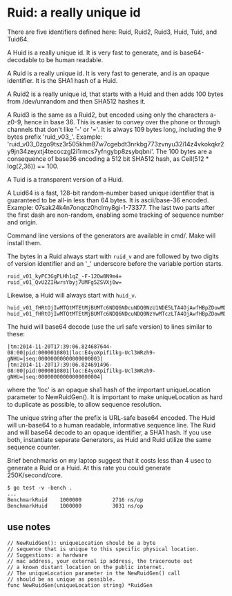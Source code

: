 Ruid: a really unique id
================

There are five identifiers defined here: Ruid, Ruid2, Ruid3, Huid, Tuid, and Tuid64.


A Huid is a really unique id. It is very fast to generate, and is base64-decodable to be human readable.

A Ruid is a really unique id. It is very fast to generate, and is an opaque identifier. It is the SHA1 hash of a Huid.

A Ruid2 is a really unique id, that starts with a Huid and then adds 100 bytes from /dev/unrandom and then SHA512 hashes it.

A Ruid3 is the same as a Ruid2, but encoded using only the characters a-z0-9, hence in base 36. This is easier to convey over the phone or through channels that don't like '-' or '='. It is always 109 bytes long, including the 9 bytes prefix 'ruid_v03_'. Example: 'ruid_v03_0zgo9tsz3r505khm87w7cgebdt3nrkbg773zvnyu32i14z4vkokqkr2y9jn34zeyxtj4tecoczgl2i1rmcs7yfngybp8zsybqbni'. The 100 bytes are a consequence of base36 encoding a 512 bit SHA512 hash, as Ceil(512 * log(2,36)) == 100.

A Tuid is a transparent version of a Huid.

A Luid64 is a fast, 128-bit random-number based unique identifier that is guaranteed to be all-in less than 64 bytes. It is ascii/base-36 encoded. Example: 07sak24k4n7onqcz0hclmy8gi-1-73377. The last two parts after the first dash are non-random, enabling some tracking of sequence number and origin.

Command line versions of the generators are available in cmd/. Make will install them.

The bytes in a Ruid always start with `ruid_v` and
are followed by two digits of version identifier and an '_'
underscore before the variable portion starts.

~~~
ruid_v01_kyPC3GgPLHh1qZ_-F-12Ow8N9m4=
ruid_v01_QvU2ZIHwrsYbyj7UMFg5ZSVXj0w=
~~~

Likewise, a Huid will always start with `huid_v`.

~~~
huid_v01_fHRtOjIwMTQtMTEtMjBUMTc6NDQ6NDcuNDQ0NzU1NDE5LTA4OjAwfHBpZDowMDAwMDEwODc3fGxvYzpFNHlvWHBpZmlsa2ctVWNsM1dSemg5LWdOSFU9fHNlcTowMDAwMDAwMDAwMDAwMDAwMDAwM3w=
huid_v01_fHRtOjIwMTQtMTEtMjBUMTc6NDQ6NDcuNDQ0NzYwMTczLTA4OjAwfHBpZDowMDAwMDEwODc3fGxvYzpFNHlvWHBpZmlsa2ctVWNsM1dSemg5LWdOSFU9fHNlcTowMDAwMDAwMDAwMDAwMDAwMDAwNHw=
~~~

The huid will base64 decode (use the url safe version) to lines similar to these:

~~~
|tm:2014-11-20T17:39:06.824687644-08:00|pid:0000010801|loc:E4yoXpifilkg-Ucl3WRzh9-gNHU=|seq:00000000000000000003|
|tm:2014-11-20T17:39:06.824691496-08:00|pid:0000010801|loc:E4yoXpifilkg-Ucl3WRzh9-gNHU=|seq:00000000000000000004|
~~~

where the 'loc' is an opaque sha1 hash of the important uniqueLocation 
parameter to NewRuidGen(). It is important to make uniqueLocation
as hard to duplicate as possible, to allow sequence resolution.

The unique string after the prefix is URL-safe base64
encoded. The Huid will un-base64 to
a human readable, informative sequence line. The Ruid and
will base64 decode to an opaque identifier, a
SHA1 hash. If you use both, instantiate seperate Generators,
as Huid and Ruid utilize the same sequence counter.

Brief benchmarks on my laptop suggest that it costs less than 4 usec to
generate a Ruid or a Huid. At this rate you could generate 250K/second/core.

~~~
$ go test -v -bench .
...
BenchmarkRuid	 1000000	      2716 ns/op
BenchmarkHuid	 1000000	      3031 ns/op
~~~

use notes
------------
~~~
// NewRuidGen(): uniqueLocation should be a byte
// sequence that is unique to this specific physical location.
// Suggestions: a hardware
// mac address, your external ip address, the traceroute out
// a known distant location on the public internet.
// The uniqueLocation parameter in the NewRuidGen() call
// should be as unique as possible.
func NewRuidGen(uniqueLocation string) *RuidGen
~~~
